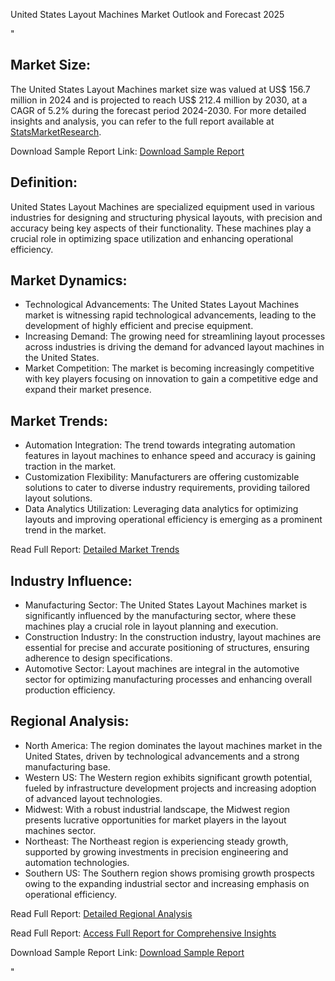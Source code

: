 United States Layout Machines Market Outlook and Forecast 2025 

"<h2>Market Size:</h2>
<p>The United States Layout Machines market size was valued at US$ 156.7 million in 2024 and is projected to reach US$ 212.4 million by 2030, at a CAGR of 5.2% during the forecast period 2024-2030. For more detailed insights and analysis, you can refer to the full report available at <a href='https://www.statsmarketresearch.com/united-states-layout-machines-2024-2030-138-8020209'>StatsMarketResearch</a>.</p>
<p>Download Sample Report Link: <a href='https://www.statsmarketresearch.com/download-free-sample/8020209/united-states-layout-machines-2024-2030-138'>Download Sample Report</a></p>

<h2>Definition:</h2>
<p>United States Layout Machines are specialized equipment used in various industries for designing and structuring physical layouts, with precision and accuracy being key aspects of their functionality. These machines play a crucial role in optimizing space utilization and enhancing operational efficiency.</p>

<h2>Market Dynamics:</h2>
<ul>
  <li>Technological Advancements: The United States Layout Machines market is witnessing rapid technological advancements, leading to the development of highly efficient and precise equipment.</li>
  <li>Increasing Demand: The growing need for streamlining layout processes across industries is driving the demand for advanced layout machines in the United States.</li>
  <li>Market Competition: The market is becoming increasingly competitive with key players focusing on innovation to gain a competitive edge and expand their market presence.</li>
</ul>

<h2>Market Trends:</h2>
<ul>
  <li>Automation Integration: The trend towards integrating automation features in layout machines to enhance speed and accuracy is gaining traction in the market.</li>
  <li>Customization Flexibility: Manufacturers are offering customizable solutions to cater to diverse industry requirements, providing tailored layout solutions.</li>
  <li>Data Analytics Utilization: Leveraging data analytics for optimizing layouts and improving operational efficiency is emerging as a prominent trend in the market.</li>
</ul>
<p>Read Full Report: <a href='https://www.statsmarketresearch.com/united-states-layout-machines-2024-2030-138-8020209'>Detailed Market Trends</a></p>

<h2>Industry Influence:</h2>
<ul>
  <li>Manufacturing Sector: The United States Layout Machines market is significantly influenced by the manufacturing sector, where these machines play a crucial role in layout planning and execution.</li>
  <li>Construction Industry: In the construction industry, layout machines are essential for precise and accurate positioning of structures, ensuring adherence to design specifications.</li>
  <li>Automotive Sector: Layout machines are integral in the automotive sector for optimizing manufacturing processes and enhancing overall production efficiency.</li>
</ul>

<h2>Regional Analysis:</h2>
<ul>
  <li>North America: The region dominates the layout machines market in the United States, driven by technological advancements and a strong manufacturing base.</li>
  <li>Western US: The Western region exhibits significant growth potential, fueled by infrastructure development projects and increasing adoption of advanced layout technologies.</li>
  <li>Midwest: With a robust industrial landscape, the Midwest region presents lucrative opportunities for market players in the layout machines sector.</li>
  <li>Northeast: The Northeast region is experiencing steady growth, supported by growing investments in precision engineering and automation technologies.</li>
  <li>Southern US: The Southern region shows promising growth prospects owing to the expanding industrial sector and increasing emphasis on operational efficiency.</li>
</ul>
<p>Read Full Report: <a href='https://www.statsmarketresearch.com/united-states-layout-machines-2024-2030-138-8020209'>Detailed Regional Analysis</a></p>

<p>Read Full Report: <a href='https://www.statsmarketresearch.com/united-states-layout-machines-2024-2030-138-8020209'>Access Full Report for Comprehensive Insights</a></p>
<p>Download Sample Report Link: <a href='https://www.statsmarketresearch.com/download-free-sample/8020209/united-states-layout-machines-2024-2030-138'>Download Sample Report</a></p>"
